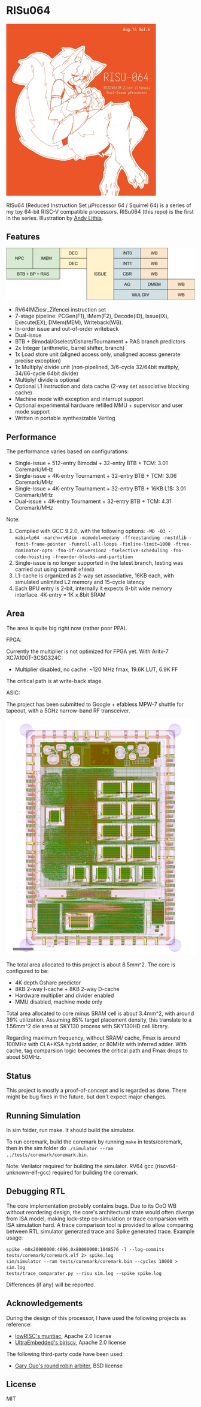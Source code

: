 # RISu064

<img src="doc/vol6.jpg" alt="illustration" width="400"/>

RISu64 (Reduced Instruction Set μProcessor 64 / Squirrel 64) is a series of my toy 64-bit RISC-V compatible processors. RISu064 (this repo) is the first in the series. Illustration by [Andy Lithia](https://github.com/andylithia).

## Features

![pipeline_diagram](doc/pipeline.svg)

- RV64IMZicsr_Zifencei instruction set
- 7-stage pipeline: PCGen(F1), IMem(F2), Decode(ID), Issue(IX), Execute(EX), DMem(MEM), Writeback(WB).
- In-order issue and out-of-order writeback
- Dual-issue
- BTB + Bimodal/Gselect/Gshare/Tournament + RAS branch predictors
- 2x Integer (arithmetic, barrel shifter, branch)
- 1x Load store unit (aligned access only, unaligned access generate precise exception)
- 1x Multiply/ divide unit (non-pipelined, 3/6-cycle 32/64bit multiply, 34/66-cycle 64bit divide)
- Multiply/ divide is optional
- Optional L1 instruction and data cache (2-way set associative blocking cache)
- Machine mode with exception and interrupt support
- Optional experimental hardware refilled MMU + supervisor and user mode support
- Written in portable synthesizable Verilog

## Performance

The performance varies based on configurations:

- Single-issue + 512-entry Bimodal + 32-entry BTB + TCM: 3.01 Coremark/MHz
- Single-issue + 4K-entry Tournament + 32-entry BTB + TCM: 3.06 Coremark/MHz
- Single-issue + 4K-entry Tournament + 32-entry BTB + 16KB L1$: 3.01 Coremark/MHz
- Dual-issue + 4K-entry Tournament + 32-entry BTB + TCM: 4.31 Coremark/MHz

Note:

1. Compiled with GCC 9.2.0, with the following options: ```-MD -O3 -mabi=lp64 -march=rv64im -mcmodel=medany -ffreestanding -nostdlib -fomit-frame-pointer -funroll-all-loops -finline-limit=1000 -ftree-dominator-opts -fno-if-conversion2 -fselective-scheduling -fno-code-hoisting -freorder-blocks-and-partition```
2. Single-issue is no longer supported in the latest branch, testing was carried out using commit ```efd0d3```
3. L1-cache is organized as 2-way set associative, 16KB each, with simulated unlimited L2 memory and 15-cycle latency
4. Each BPU entry is 2-bit, internally it expects 8-bit wide memory interface. 4K-entry = 1K x 8bit SRAM

## Area

The area is quite big right now (rather poor PPA).

FPGA:

Currently the multiplier is not optimized for FPGA yet. With Aritx-7 XC7A100T-3CSG324C:

- Multiplier disabled, no cache: ~120 MHz fmax, 19.6K LUT, 6.9K FF

The critical path is at write-back stage.

ASIC:

The project has been submitted to Google + efabless MPW-7 shuttle for tapeout, with a 5GHz narrow-band RF transceiver.

![asic](doc/MPW71.jpg)

The total area allocated to this project is about 8.5mm^2. The core is configured to be:

- 4K depth Gshare predictor
- 8KB 2-way I-cache + 8KB 2-way D-cache
- Hardware multiplier and divider enabled
- MMU disabled, machine mode only

Total area allocated to core minus SRAM cell is about 3.4mm^2, with around 39% utilization. Assuming 85% target placement density, this translate to a 1.56mm^2 die area at SKY130 process with SKY130HD cell library.

Regarding maximum frequency, without SRAM/ cache, Fmax is around 100MHz with CLA+KSA hybrid adder, or 80MHz with inferred adder. With cache, tag comparsion logic becomes the critical path and Fmax drops to about 50MHz.

## Status

This project is mostly a proof-of-concept and is regarded as done. There might be bug fixes in the future, but don't expect major changes.

## Running Simulation

In sim folder, run make. It should build the simulator.

To run coremark, build the coremark by running ```make``` in tests/coremark, then in the sim folder do ```./simulator --ram ../tests/coremark/coremark.bin```.

Note: Verilator required for building the simulator. RV64 gcc (riscv64-unknown-elf-gcc) required for building the coremark.

## Debugging RTL

The core implementation probably contains bugs. Due to its OoO WB without reordering design, the core's architectural state would often diverge from ISA model, making lock-step co-simulation or trace comparsion with ISA simulation hard. A trace comparison tool is provided to allow comparing between RTL simulator generated trace and Spike generated trace. Example usage:

```
spike -m0x20000000:4096,0x80000000:1048576 -l --log-commits tests/coremark/coremark.elf 2> spike.log
sim/simulator --ram tests/coremark/coremark.bin --cycles 10000 > sim.log
tests/trace_comparater.py --risu sim.log --spike spike.log
```

Differences (if any) will be reported.

## Acknowledgements

During the design of this processor, I have used the following projects as reference:

- [lowRISC's muntjac](https://github.com/lowRISC/muntjac), Apache 2.0 license
- [UltraEmbedded's biriscv](https://github.com/ultraembedded/biriscv), Apache 2.0 license

The following third-party code have been used:

- [Gary Guo's round robin arbiter](https://garyguo.net/), BSD license

## License

MIT
